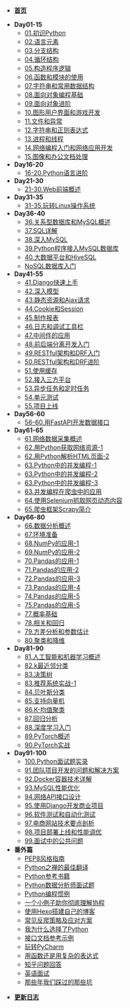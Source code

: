 - [**首页**](/)
* **Day01-15**
  - [01.初识Python](/Day01-15/01.初识Python.md)
  - [02.语言元素](/Day01-15/02.语言元素.md)
  - [03.分支结构](/Day01-15/03.分支结构.md)
  - [04.循环结构](/Day01-15/04.循环结构.md)
  - [05.构造程序逻辑](/Day01-15/05.构造程序逻辑.md)
  - [06.函数和模块的使用](/Day01-15/06.函数和模块的使用.md)
  - [07.字符串和常用数据结构](/Day01-15/07.字符串和常用数据结构.md)
  - [08.面向对象编程基础](/Day01-15/08.面向对象编程基础.md)
  - [09.面向对象进阶](/Day01-15/09.面向对象进阶.md)
  - [10.图形用户界面和游戏开发](/Day01-15/10.图形用户界面和游戏开发.md)
  - [11.文件和异常](/Day01-15/11.文件和异常.md)
  - [12.字符串和正则表达式](/Day01-15/12.字符串和正则表达式.md)
  - [13.进程和线程](/Day01-15/13.进程和线程.md)
  - [14.网络编程入门和网络应用开发](/Day01-15/14.网络编程入门和网络应用开发.md)
  - [15.图像和办公文档处理](/Day01-15/15.图像和办公文档处理.md)
* **Day16-20**
  - [16-20.Python语言进阶](/Day16-20/16-20.Python语言进阶.md)
* **Day21-30**
  - [21-30.Web前端概述](/Day21-30/21-30.Web前端概述.md)
* **Day31-35**
  - [31-35.玩转Linux操作系统](/Day31-35/31-35.玩转Linux操作系统.md)
* **Day36-40**
  - [36.关系型数据库和MySQL概述](/Day36-40/36.关系型数据库和MySQL概述.md)
  - [37.SQL详解](/Day36-40/37.SQL详解.md)
  - [38.深入MySQL](/Day36-40/38.深入MySQL.md)
  - [39.Python程序接入MySQL数据库](/Day36-40/39.Python程序接入MySQL数据库.md)
  - [40.大数据平台和HiveSQL](/Day36-40/40.大数据平台和HiveSQL.md)
  - [NoSQL数据库入门](/Day36-40/NoSQL数据库入门.md)
* **Day41-55**
  - [41.Django快速上手](/Day41-55/41.Django快速上手.md)
  - [42.深入模型](/Day41-55/42.深入模型.md)
  - [43.静态资源和Ajax请求](/Day41-55/43.静态资源和Ajax请求.md)
  - [44.Cookie和Session](/Day41-55/44.Cookie和Session.md)
  - [45.制作报表](/Day41-55/45.制作报表.md)
  - [46.日志和调试工具栏](/Day41-55/46.日志和调试工具栏.md)
  - [47.中间件的应用](/Day41-55/47.中间件的应用.md)
  - [48.前后端分离开发入门](/Day41-55/48.前后端分离开发入门.md)
  - [49.RESTful架构和DRF入门](/Day41-55/49.RESTful架构和DRF入门.md)
  - [50.RESTful架构和DRF进阶](/Day41-55/50.RESTful架构和DRF进阶.md)
  - [51.使用缓存](/Day41-55/51.使用缓存.md)
  - [52.接入三方平台](/Day41-55/52.接入三方平台.md)
  - [53.异步任务和定时任务](/Day41-55/53.异步任务和定时任务.md)
  - [54.单元测试](/Day41-55/54.单元测试.md)
  - [55.项目上线](/Day41-55/55.项目上线.md)
* **Day56-60**
  - [56-60.用FastAPI开发数据接口](/Day56-60/56-60.用FastAPI开发数据接口.md)
* **Day61-65**
  - [61.网络数据采集概述](/Day61-65/61.网络数据采集概述.md)
  - [62.用Python获取网络资源-1](/Day61-65/62.用Python获取网络资源-1.md)
  - [62.用Python解析HTML页面-2](/Day61-65/62.用Python解析HTML页面-2.md)
  - [63.Python中的并发编程-1](/Day61-65/63.Python中的并发编程-1.md)
  - [63.Python中的并发编程-2](/Day61-65/63.Python中的并发编程-2.md)
  - [63.Python中的并发编程-3](/Day61-65/63.Python中的并发编程-3.md)
  - [63.并发编程在爬虫中的应用](/Day61-65/63.并发编程在爬虫中的应用.md)
  - [64.使用Selenium抓取网页动态内容](/Day61-65/64.使用Selenium抓取网页动态内容.md)
  - [65.爬虫框架Scrapy简介](/Day61-65/65.爬虫框架Scrapy简介.md)
* **Day66-80**
  - [66.数据分析概述](/Day66-80/66.数据分析概述.md)
  - [67.环境准备](/Day66-80/67.环境准备.md)
  - [68.NumPy的应用-1](/Day66-80/68.NumPy的应用-1.md)
  - [69.NumPy的应用-2](/Day66-80/69.NumPy的应用-2.md)
  - [70.Pandas的应用-1](/Day66-80/70.Pandas的应用-1.md)
  - [71.Pandas的应用-2](/Day66-80/71.Pandas的应用-2.md)
  - [72.Pandas的应用-3](/Day66-80/72.Pandas的应用-3.md)
  - [73.Pandas的应用-4](/Day66-80/73.Pandas的应用-4.md)
  - [74.Pandas的应用-5](/Day66-80/74.Pandas的应用-5.md)
  - [75.Pandas的应用-5](/Day66-80/75.Pandas的应用-5.md)
  - [77.概率基础](/Day66-80/77.概率基础.md)
  - [78.相关和回归](/Day66-80/78.相关和回归.md)
  - [79.方差分析和参数估计](/Day66-80/79.方差分析和参数估计.md)
  - [80.聚类和降维](/Day66-80/80.聚类和降维.md)
* **Day81-90**
  - [81.人工智能和机器学习概述](/Day81-90/81.人工智能和机器学习概述.md)
  - [82.k最近邻分类](/Day81-90/82.k最近邻分类.md)
  - [83.决策树](/Day81-90/83.决策树.md)
  - [83.推荐系统实战-1](/Day81-90/83.推荐系统实战-1.md)
  - [84.贝叶斯分类](/Day81-90/84.贝叶斯分类.md)
  - [85.支持向量机](/Day81-90/85.支持向量机.md)
  - [86.K-均值聚类](/Day81-90/86.K-均值聚类.md)
  - [87.回归分析](/Day81-90/87.回归分析.md)
  - [88.深度学习入门](/Day81-90/88.深度学习入门.md)
  - [89.PyTorch概述](/Day81-90/89.PyTorch概述.md)
  - [90.PyTorch实战](/Day81-90/90.PyTorch实战.md)
* **Day91-100**
  - [100.Python面试题实录](/Day91-100/100.Python面试题实录.md)
  - [91.团队项目开发的问题和解决方案](/Day91-100/91.团队项目开发的问题和解决方案.md)
  - [92.Docker容器技术详解](/Day91-100/92.Docker容器技术详解.md)
  - [93.MySQL性能优化](/Day91-100/93.MySQL性能优化.md)
  - [94.网络API接口设计](/Day91-100/94.网络API接口设计.md)
  - [95.使用Django开发商业项目](/Day91-100/95.使用Django开发商业项目.md)
  - [96.软件测试和自动化测试](/Day91-100/96.软件测试和自动化测试.md)
  - [97.电商网站技术要点剖析](/Day91-100/97.电商网站技术要点剖析.md)
  - [98.项目部署上线和性能调优](/Day91-100/98.项目部署上线和性能调优.md)
  - [99.面试中的公共问题](/Day91-100/99.面试中的公共问题.md)
* **番外篇**
  - [PEP8风格指南](/番外篇/PEP8风格指南.md)
  - [Python之禅的最佳翻译](/番外篇/Python之禅的最佳翻译.md)
  - [Python参考书籍](/番外篇/Python参考书籍.md)
  - [Python数据分析师面试题](/番外篇/Python数据分析师面试题.md)
  - [Python编程惯例](/番外篇/Python编程惯例.md)
  - [一个小例子助你彻底理解协程](/番外篇/一个小例子助你彻底理解协程.md)
  - [使用Hexo搭建自己的博客](/番外篇/使用Hexo搭建自己的博客.md)
  - [常见反爬策略及应对方案](/番外篇/常见反爬策略及应对方案.md)
  - [我为什么选择了Python](/番外篇/我为什么选择了Python.md)
  - [接口文档参考示例](/番外篇/接口文档参考示例.md)
  - [玩转PyCharm](/番外篇/玩转PyCharm.md)
  - [用函数还是用复杂的表达式](/番外篇/用函数还是用复杂的表达式.md)
  - [知乎问题回答](/番外篇/知乎问题回答.md)
  - [英语面试](/番外篇/英语面试.md)
  - [那些年我们踩过的那些坑](/番外篇/那些年我们踩过的那些坑.md)
- [**更新日志**](/更新日志.md)
